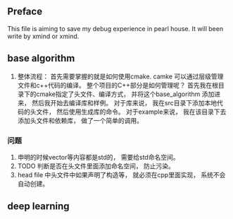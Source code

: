 ## Preface
 This file is aiming to save my debug experience in pearl house. It will been write by xmind or xmind.


## base algorithm
1. 整体流程： 首先需要掌握的就是如何使用cmake. camke 可以通过层级管理文件和c++代码的编译。 整个项目的C++部分是如何管理呢？ 首先我在根目录下的cmake指定了头文件、编译方式， 并将这个base_algorithm 添加进来， 然后我开始去编译库和样例。 对于库来说， 我在src目录下添加本地代码的头文件， 然后使用生成库的命令。  对于example来说， 我在该目录下去添加头文件和依赖库， 做了一个简单的调用。
### 问题

1. 申明的时候vector等内容都是std的， 需要给std命名空间。 
3. TODO 判断是否在头文件里面添加命名空间， 防止污染。 
4. head file 中头文件中如果声明了构造等， 就必须在cpp里面实现， 系统不会自动创建。






 ## deep learning 